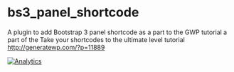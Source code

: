 bs3_panel_shortcode
===================

A plugin to add Bootstrap 3 panel shortcode as a part to the GWP tutorial a part of the Take your shortcodes to the ultimate level tutorial  http://generatewp.com/?p=11889


[![Analytics](https://ga-beacon.appspot.com/UA-37587544-3/bs3_panel_shortcode/main)](https://github.com/bainternet/bs3_panel_shortcode)
